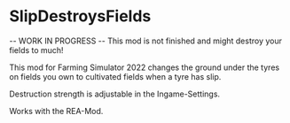 # SlipDestroysFields

-- WORK IN PROGRESS --
This mod is not finished and might destroy your fields to much!

This mod for Farming Simulator 2022 changes the ground under the tyres on fields you own to cultivated fields when a tyre has slip.

Destruction strength is adjustable in the Ingame-Settings.

Works with the REA-Mod.
